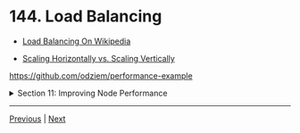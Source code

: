 # 144. Load Balancing

-   [Load Balancing On Wikipedia](https://en.wikipedia.org/wiki/Load_balancing_(computing))

-   [Scaling Horizontally vs. Scaling Vertically](https://www.section.io/blog/scaling-horizontally-vs-vertically/)

https://github.com/odziem/performance-example


<details>
  <summary> Section 11: Improving Node Performance </summary>

  - [Codebase: performance-example](../src/s11_performance-example/)

</details>

---

[Previous](./143_Maximizing-Cluster-Performance.md) | [Next](./145_The-PM2-Tool.md)
